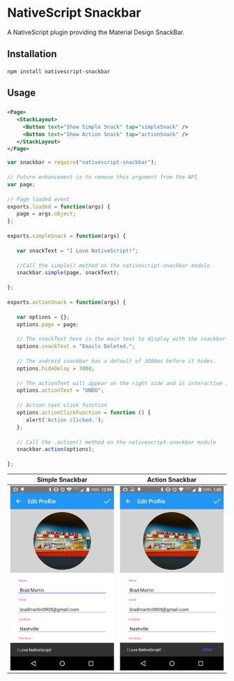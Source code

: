 # NativeScript Snackbar

A NativeScript plugin providing the Material Design SnackBar.

## Installation
`npm install nativescript-snackbar`

## Usage

###
```XML
<Page>
   <StackLayout>
     <Button text="Show Simple Snack" tap="simpleSnack" />
     <Button text="Show Action Snack" tap="actionSnack" />
   </StackLayout>
</Page>
```

```JavaScript
var snackbar = require("nativescript-snackbar");

// Future enhancement is to remove this argument from the API
var page;

// Page loaded event
exports.loaded = function(args) {
   page = args.object;
};

exports.simpleSnack = function(args) {

   var snackText = "I Love NativeScript!";
      
   //Call the simple() method on the nativescript-snackbar module
   snackbar.simple(page, snackText);
   
};

exports.actionSnack = function(args) {

   var options = {};
   options.page = page;

   // The snackText here is the main text to display with the snackbar.
   options.snackText = "Emails Deleted.";
   
   // The android snackbar has a default of 3000ms before it hides.
   options.hideDelay = 3000;
   
   // The actionText will appear on the right side and is interactive if the user taps it before the snackbar hides
   options.actionText = "UNDO";
   
   // Action text click function
   options.actionClickFunction = function () {
      alert('Action clicked.');
   }; 
   
   // Call the .action() method on the nativescript-snackbar module
   snackbar.action(options);
   
};
```
Simple Snackbar | Action Snackbar
------------ | -------------
![iOS](/simple.png) | ![Android](/action.png)

